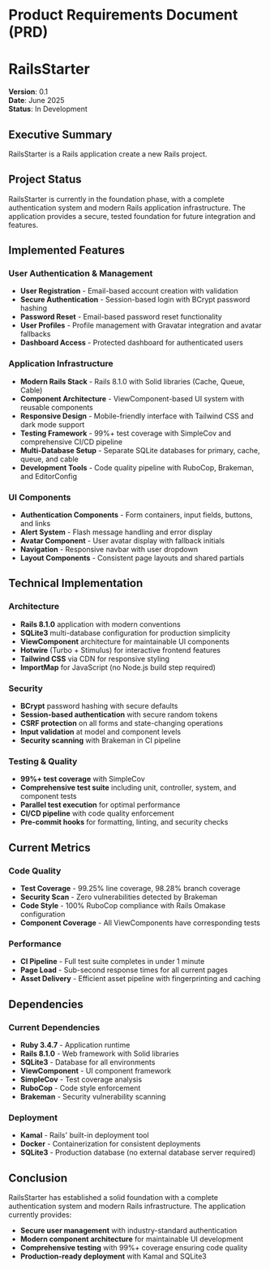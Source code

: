 # Product Requirements Document (PRD)
# RailsStarter

**Version**: 0.1  
**Date**: June 2025  
**Status**: In Development  

## Executive Summary

RailsStarter is a Rails application create a new Rails project.

## Project Status

RailsStarter is currently in the foundation phase, with a complete authentication system and modern Rails application infrastructure. The application provides a secure, tested foundation for future integration and features.

## Implemented Features

### User Authentication & Management
- **User Registration** - Email-based account creation with validation
- **Secure Authentication** - Session-based login with BCrypt password hashing
- **Password Reset** - Email-based password reset functionality
- **User Profiles** - Profile management with Gravatar integration and avatar fallbacks
- **Dashboard Access** - Protected dashboard for authenticated users

### Application Infrastructure
- **Modern Rails Stack** - Rails 8.1.0 with Solid libraries (Cache, Queue, Cable)
- **Component Architecture** - ViewComponent-based UI system with reusable components
- **Responsive Design** - Mobile-friendly interface with Tailwind CSS and dark mode support
- **Testing Framework** - 99%+ test coverage with SimpleCov and comprehensive CI/CD pipeline
- **Multi-Database Setup** - Separate SQLite databases for primary, cache, queue, and cable
- **Development Tools** - Code quality pipeline with RuboCop, Brakeman, and EditorConfig

### UI Components
- **Authentication Components** - Form containers, input fields, buttons, and links
- **Alert System** - Flash message handling and error display
- **Avatar Component** - User avatar display with fallback initials
- **Navigation** - Responsive navbar with user dropdown
- **Layout Components** - Consistent page layouts and shared partials

## Technical Implementation

### Architecture
- **Rails 8.1.0** application with modern conventions
- **SQLite3** multi-database configuration for production simplicity
- **ViewComponent** architecture for maintainable UI components
- **Hotwire** (Turbo + Stimulus) for interactive frontend features
- **Tailwind CSS** via CDN for responsive styling
- **ImportMap** for JavaScript (no Node.js build step required)

### Security
- **BCrypt** password hashing with secure defaults
- **Session-based authentication** with secure random tokens
- **CSRF protection** on all forms and state-changing operations
- **Input validation** at model and component levels
- **Security scanning** with Brakeman in CI pipeline

### Testing & Quality
- **99%+ test coverage** with SimpleCov
- **Comprehensive test suite** including unit, controller, system, and component tests
- **Parallel test execution** for optimal performance
- **CI/CD pipeline** with code quality enforcement
- **Pre-commit hooks** for formatting, linting, and security checks

## Current Metrics

### Code Quality
- **Test Coverage** - 99.25% line coverage, 98.28% branch coverage
- **Security Scan** - Zero vulnerabilities detected by Brakeman
- **Code Style** - 100% RuboCop compliance with Rails Omakase configuration
- **Component Coverage** - All ViewComponents have corresponding tests

### Performance
- **CI Pipeline** - Full test suite completes in under 1 minute
- **Page Load** - Sub-second response times for all current pages
- **Asset Delivery** - Efficient asset pipeline with fingerprinting and caching

## Dependencies

### Current Dependencies
- **Ruby 3.4.7** - Application runtime
- **Rails 8.1.0** - Web framework with Solid libraries
- **SQLite3** - Database for all environments
- **ViewComponent** - UI component framework
- **SimpleCov** - Test coverage analysis
- **RuboCop** - Code style enforcement
- **Brakeman** - Security vulnerability scanning

### Deployment
- **Kamal** - Rails' built-in deployment tool
- **Docker** - Containerization for consistent deployments
- **SQLite3** - Production database (no external database server required)

## Conclusion

RailsStarter has established a solid foundation with a complete authentication system and modern Rails infrastructure. The application currently provides:

- **Secure user management** with industry-standard authentication
- **Modern component architecture** for maintainable UI development  
- **Comprehensive testing** with 99%+ coverage ensuring code quality
- **Production-ready deployment** with Kamal and SQLite3
